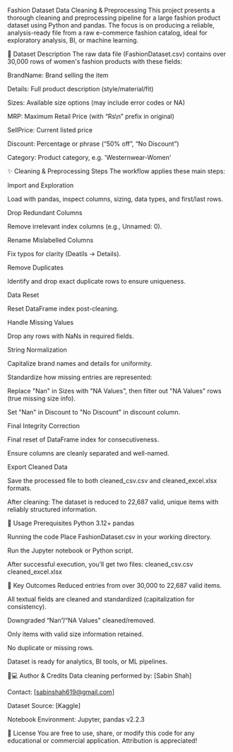 Fashion Dataset Data Cleaning & Preprocessing
This project presents a thorough cleaning and preprocessing pipeline for a large fashion product dataset using Python and pandas. The focus is on producing a reliable, analysis-ready file from a raw e-commerce fashion catalog, ideal for exploratory analysis, BI, or machine learning.

📂 Dataset Description
The raw data file (FashionDataset.csv) contains over 30,000 rows of women's fashion products with these fields:

BrandName: Brand selling the item

Details: Full product description (style/material/fit)

Sizes: Available size options (may include error codes or NA)

MRP: Maximum Retail Price (with “Rs\n” prefix in original)

SellPrice: Current listed price

Discount: Percentage or phrase (“50% off”, “No Discount”)

Category: Product category, e.g. 'Westernwear-Women'

✨ Cleaning & Preprocessing Steps
The workflow applies these main steps:

Import and Exploration

Load with pandas, inspect columns, sizing, data types, and first/last rows.

Drop Redundant Columns

Remove irrelevant index columns (e.g., Unnamed: 0).

Rename Mislabelled Columns

Fix typos for clarity (Deatils → Details).

Remove Duplicates

Identify and drop exact duplicate rows to ensure uniqueness.

Data Reset

Reset DataFrame index post-cleaning.

Handle Missing Values

Drop any rows with NaNs in required fields.

String Normalization

Capitalize brand names and details for uniformity.

Standardize how missing entries are represented:

Replace "Nan" in Sizes with "NA Values", then filter out "NA Values" rows (true missing size info).

Set "Nan" in Discount to "No Discount" in discount column.

Final Integrity Correction

Final reset of DataFrame index for consecutiveness.

Ensure columns are cleanly separated and well-named.

Export Cleaned Data

Save the processed file to both cleaned_csv.csv and cleaned_excel.xlsx formats.

After cleaning: The dataset is reduced to 22,687 valid, unique items with reliably structured information.

📝 Usage
Prerequisites
Python 3.12+
pandas

Running the code
Place FashionDataset.csv in your working directory.

Run the Jupyter notebook or Python script.

After successful execution, you’ll get two files:
cleaned_csv.csv
cleaned_excel.xlsx

🧹 Key Outcomes
Reduced entries from over 30,000 to 22,687 valid items.

All textual fields are cleaned and standardized (capitalization for consistency).

Downgraded “Nan”/“NA Values” cleaned/removed.

Only items with valid size information retained.

No duplicate or missing rows.

Dataset is ready for analytics, BI tools, or ML pipelines.

🧑💻 Author & Credits
Data cleaning performed by: [Sabin Shah]

Contact: [sabinshah619@gmail.com]

Dataset Source: [Kaggle]

Notebook Environment: Jupyter, pandas v2.2.3

📎 License
You are free to use, share, or modify this code for any educational or commercial application. Attribution is appreciated!
